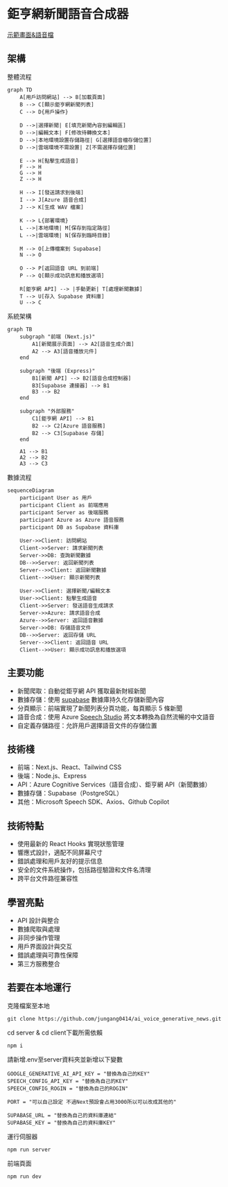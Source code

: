 # 鉅亨網新聞語音合成器

[示範畫面&語音檔](https://github.com/jungang0414/ai_voice_generative_news/tree/main/server/voice)

## 架構

整體流程
```mermaid
graph TD
    A[用戶訪問網站] --> B[加載頁面]
    B --> C[顯示鉅亨網新聞列表]
    C --> D{用戶操作}
    
    D -->|選擇新聞| E[填充新聞內容到編輯區]
    D -->|編輯文本| F[修改待轉換文本]
    D -->|本地環境設置存儲路徑| G[選擇語音檔存儲位置]
    D -->|雲端環境不需設置| Z[不需選擇存儲位置]
    
    E --> H[點擊生成語音]
    F --> H
    G --> H
    Z --> H
    
    H --> I[發送請求到後端]
    I --> J[Azure 語音合成]
    J --> K[生成 WAV 檔案]
    
    K --> L{部署環境}
    L -->|本地環境| M[保存到指定路徑]
    L -->|雲端環境| N[保存到臨時目錄]
    
    M --> O[上傳檔案到 Supabase]
    N --> O
    
    O --> P[返回語音 URL 到前端]
    P --> Q[顯示成功訊息和播放選項]
    
    R[鉅亨網 API] --> |手動更新| T[處理新聞數據]
    T --> U[存入 Supabase 資料庫]
    U --> C 
```

系統架構
```mermaid
graph TB
    subgraph "前端 (Next.js)"
        A1[新聞展示頁面] --> A2[語音生成介面]
        A2 --> A3[語音播放元件]
    end
    
    subgraph "後端 (Express)"
        B1[新聞 API] --> B2[語音合成控制器]
        B3[Supabase 連接器] --> B1
        B3 --> B2
    end
    
    subgraph "外部服務"
        C1[鉅亨網 API] --> B1
        B2 --> C2[Azure 語音服務]
        B2 --> C3[Supabase 存儲]
    end
    
    A1 --> B1
    A2 --> B2
    A3 --> C3
```

數據流程
```mermaid
sequenceDiagram
    participant User as 用戶
    participant Client as 前端應用
    participant Server as 後端服務
    participant Azure as Azure 語音服務
    participant DB as Supabase 資料庫
    
    User->>Client: 訪問網站
    Client->>Server: 請求新聞列表
    Server->>DB: 查詢新聞數據
    DB-->>Server: 返回新聞列表
    Server-->>Client: 返回新聞數據
    Client-->>User: 顯示新聞列表
    
    User->>Client: 選擇新聞/編輯文本
    User->>Client: 點擊生成語音
    Client->>Server: 發送語音生成請求
    Server->>Azure: 請求語音合成
    Azure-->>Server: 返回語音數據
    Server->>DB: 存儲語音文件
    DB-->>Server: 返回存儲 URL
    Server-->>Client: 返回語音 URL
    Client-->>User: 顯示成功訊息和播放選項
```

## 主要功能

- 新聞爬取：自動從鉅亨網 API 獲取最新財經新聞
- 數據存儲：使用 [supabase](https://supabase.com/) 數據庫持久化存儲新聞內容
- 分頁顯示：前端實現了新聞列表分頁功能，每頁顯示 5 條新聞
- 語音合成：使用 Azure [Speech Studio](https://learn.microsoft.com/zh-tw/azure/ai-services/speech-service/speech-studio-overview) 將文本轉換為自然流暢的中文語音
- 自定義存儲路徑：允許用戶選擇語音文件的存儲位置

## 技術棧

- 前端：Next.js、React、Tailwind CSS
- 後端：Node.js、Express
- API：Azure Cognitive Services（語音合成）、鉅亨網 API（新聞數據）
- 數據存儲：Supabase（PostgreSQL）
- 其他：Microsoft Speech SDK、Axios、Github Copilot

## 技術特點

- 使用最新的 React Hooks 實現狀態管理
- 響應式設計，適配不同屏幕尺寸
- 錯誤處理和用戶友好的提示信息
- 安全的文件系統操作，包括路徑驗證和文件名清理
- 跨平台文件路徑兼容性

## 學習亮點

- API 設計與整合
- 數據爬取與處理
- 非同步操作管理
- 用戶界面設計與交互
- 錯誤處理與可靠性保障
- 第三方服務整合

## 若要在本地運行

克隆檔案至本地
```
git clone https://github.com/jungang0414/ai_voice_generative_news.git
```

cd server & cd client下載所需依賴
```
npm i
```

請新增.env至server資料夾並新增以下變數
```
GOOGLE_GENERATIVE_AI_API_KEY = "替換為自己的KEY"
SPEECH_CONFIG_API_KEY = "替換為自己的KEY"
SPEECH_CONFIG_ROGIN = "替換為自己的ROGIN"

PORT = "可以自己設定 不過Next預設會占用3000所以可以改成其他的"

SUPABASE_URL = "替換為自己的資料庫連結"
SUPABASE_KEY = "替換為自己的資料庫KEY"
```

運行伺服器
```
npm run server
```

前端頁面
```
npm run dev
```
